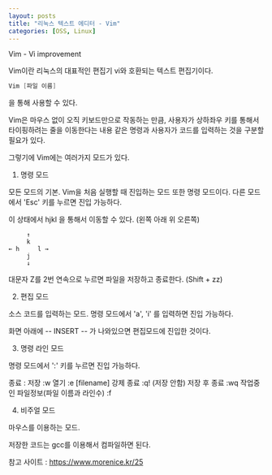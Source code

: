 ```yaml
---
layout: posts
title: "리눅스 텍스트 에디터 - Vim"
categories: [OSS, Linux]
---
```


Vim - Vi improvement

Vim이란 리눅스의 대표적인 편집기 vi와 호환되는 텍스트 편집기이다.

```c
Vim [파일 이름]
```
을 통해 사용할 수 있다.

Vim은 마우스 없이 오직 키보드만으로 작동하는 만큼, 사용자가 상하좌우 키를 통해서 타이핑하려는 줄을 이동한다는 내용 같은 명령과 사용자가 코드를 입력하는 것을 구분할 필요가 있다.

그렇기에 Vim에는 여러가지 모드가 있다.




1) 명령 모드

모든 모드의 기본. Vim을 처음 실행할 때 진입하는 모드 또한 명령 모드이다. 다른 모드에서 'Esc' 키를 누르면 진입 가능하다.

이 상태에서 hjkl 을 통해서 이동할 수 있다. (왼쪽 아래 위 오른쪽)

```
     ↑
     k 
← h     l →
     j
     ↓
```

대문자 Z를 2번 연속으로 누르면 파일을 저장하고 종료한다. (Shift + zz)

2) 편집 모드

소스 코드를 입력하는 모드. 명령 모드에서 'a', 'i' 를 입력하면 진입 가능하다.

화면 아래에 -- INSERT -- 가 나와있으면 편집모드에 진입한 것이다.




3) 명령 라인 모드

명령 모드에서 ':' 키를 누르면 진입 가능하다.

종료	 :
저장	 :w 
열기	 :e [filename] 
강제 종료	 :q! (저장 안함)
저장 후 종료	 :wq 
작업중인 파일정보(파일 이름과 라인수)	 :f 




4) 비주얼 모드

마우스를 이용하는 모드.




저장한 코드는 gcc를 이용해서 컴파일하면 된다.



참고 사이트 : https://www.morenice.kr/25
